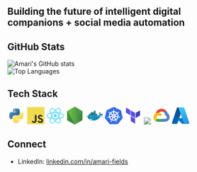 ## Building the future of intelligent digital companions + social media automation  

## GitHub Stats  
![Amari's GitHub stats](https://github-readme-stats.vercel.app/api?username=Amarifields&show_icons=true&theme=radical)  
![Top Languages](https://github-readme-stats.vercel.app/api/top-langs/?username=Amarifields&layout=compact&theme=radical)  


## Tech Stack  
<p>
  <img src="https://raw.githubusercontent.com/devicons/devicon/master/icons/python/python-original.svg" width="40"/>
  <img src="https://raw.githubusercontent.com/devicons/devicon/master/icons/javascript/javascript-original.svg" width="40"/>
  <img src="https://raw.githubusercontent.com/devicons/devicon/master/icons/react/react-original.svg" width="40"/>
  <img src="https://raw.githubusercontent.com/devicons/devicon/master/icons/nodejs/nodejs-original.svg" width="40"/>
  <img src="https://raw.githubusercontent.com/devicons/devicon/master/icons/docker/docker-original.svg" width="40"/>
  <img src="https://raw.githubusercontent.com/devicons/devicon/master/icons/kubernetes/kubernetes-plain.svg" width="40"/>
  <img src="https://raw.githubusercontent.com/devicons/devicon/master/icons/terraform/terraform-original.svg" width="40"/>
  <img src="https://raw.githubusercontent.com/devicons/devicon/master/icons/aws/aws-original.svg" width="40"/>
  <img src="https://raw.githubusercontent.com/devicons/devicon/master/icons/googlecloud/googlecloud-original.svg" width="40"/>
  <img src="https://raw.githubusercontent.com/devicons/devicon/master/icons/azure/azure-original.svg" width="40"/>
</p>  


## Connect  
- LinkedIn: [linkedin.com/in/amari-fields](https://www.linkedin.com/in/amari-fields/) 
